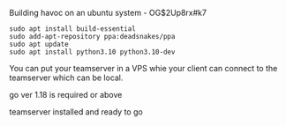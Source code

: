 Building havoc on an ubuntu system - OG$2Up8rx#k7

```
sudo apt install build-essential
sudo add-apt-repository ppa:deadsnakes/ppa
sudo apt update
sudo apt install python3.10 python3.10-dev
```

You can put your teamserver in a VPS whie your client can connect to the teamserver which can be local.

go ver 1.18 is required or above

teamserver installed and ready to go

